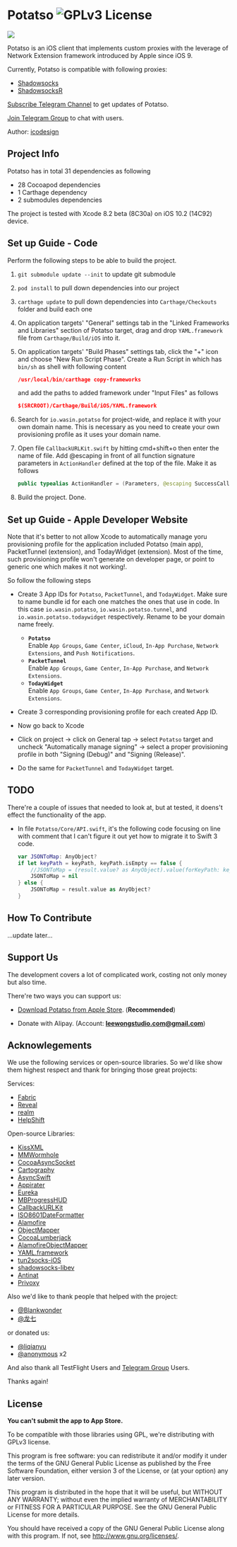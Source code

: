 # Potatso ![GPLv3 License](https://img.shields.io/badge/License-GPLv3-blue.svg)

<a href="https://itunes.apple.com/app/apple-store/id1070901416?pt=2305194&ct=potatso.github&mt=8">![](https://cdn.rawgit.com/shadowsocks/Potatso/master/Download.svg)</a>

Potatso is an iOS client that implements custom proxies with the leverage of Network Extension framework introduced by Apple since iOS 9.

Currently, Potatso is compatible with following proxies:

- [Shadowsocks](https://shadowsocks.org)
- [ShadowsocksR](https://github.com/breakwa11/shadowsocks-rss)

[Subscribe Telegram Channel](https://telegram.me/potatso) to get updates of Potatso. 

[Join Telegram Group](https://telegram.me/joinchat/BT0c4z49OGNZXwl9VsO0uQ) to chat with users.

Author: [icodesign](https://twitter.com/icodesign_me)

## Project Info

Potatso has in total 31 dependencies as following

* 28 Cocoapod dependencies
* 1 Carthage dependency
* 2 submodules dependencies

The project is tested with Xcode 8.2 beta (8C30a) on iOS 10.2 (14C92) device.

## Set up Guide - Code

Perform the following steps to be able to build the project.

1. `git submodule update --init` to update git submodule
2. `pod install` to pull down dependencies into our project
3. `carthage update` to pull down dependencies into `Carthage/Checkouts` folder and build each one
4. On application targets' "General" settings tab in the "Linked Frameworks and Libraries" section of Potatso target, drag and drop `YAML.framework` file from `Carthage/Build/iOS` into it.
5. On application targets' "Build Phases" settings tab, click the "+" icon and choose "New Run Script Phase". Create a Run Script in which has `bin/sh` as shell with following content  
     
   ```json
   /usr/local/bin/carthage copy-frameworks  
   ```
     
   and add the paths to added framework under "Input Files" as follows  
     
   ```json
   $(SRCROOT)/Carthage/Build/iOS/YAML.framework  
   ```
   
6. Search for `io.wasin.potatso` for project-wide, and replace it with your own domain name. This is necessary as you need to create your own provisioning profile as it uses your domain name.
7. Open file `CallbackURLKit.swift` by hitting cmd+shift+o then enter the name of file. Add @escaping in front of all function signature parameters in `ActionHandler` defined at the top of the file. Make it as follows  
     
   ```swift
   public typealias ActionHandler = (Parameters, @escaping SuccessCallback, @escaping FailureCallback, @escaping CancelCallback) -> Void  
   ```  
8. Build the project. Done.

## Set up Guide - Apple Developer Website

Note that it's better to not allow Xcode to automatically manage yoru provisioning profile for the application included Potatso (main app), PacketTunnel (extension), and TodayWidget (extension). Most of the time, such provisioning profile won't generate on developer page, or point to generic one which makes it not working!.

So follow the following steps

* Create 3 App IDs for `Potatso`, `PacketTunnel`, and `TodayWidget`. Make sure to name bundle id for each one matches the ones that use in code. In this case `io.wasin.potatso`, `io.wasin.potatso.tunnel`, and `io.wasin.potatso.todaywidget` respectively. Rename to be your domain name freely.
   * **`Potatso`**  
      Enable `App Groups`, `Game Center`, `iCloud`, `In-App Purchase`, `Network Extensions`, and `Push Notifications`.
   * **`PacketTunnel`**  
      Enable `App Groups`, `Game Center`, `In-App Purchase`, and `Network Extensions`.
   * **`TodayWidget`**  
      Enable `App Groups`, `Game Center`, `In-App Purchase`, and `Network Extensions`.

* Create 3 corresponding provisioning profile for each created App ID.
* Now go back to Xcode
* Click on project -> click on General tap -> select `Potatso` target and uncheck "Automatically manage signing" -> select a proper provisioning profile in both "Signing (Debug)" and "Signing (Release)".
* Do the same for `PacketTunnel` and `TodayWidget` target.

## TODO

There're a couple of issues that needed to look at, but at tested, it doens't effect the functionality of the app.

* In file `Potatso/Core/API.swift`, it's the following code focusing on line with comment that I can't figure it out yet how to migrate it to Swift 3 code.  

   ```swift
   var JSONToMap: AnyObject?
   if let keyPath = keyPath, keyPath.isEmpty == false {
       //JSONToMap = (result.value? as AnyObject).value(forKeyPath: keyPath)
       JSONToMap = nil
   } else {
       JSONToMap = result.value as AnyObject?
   }
   ```
   
## How To Contribute

...update later...

## Support Us

The development covers a lot of complicated work, costing not only money but also time.

There're two ways you can support us:

- [Download Potatso from Apple Store](https://itunes.apple.com/app/apple-store/id1070901416?pt=2305194&ct=potatso.github&mt=8). (**Recommended**) 

- Donate with Alipay. (Account: **leewongstudio.com@gmail.com**)

## Acknowlegements

We use the following services or open-source libraries. So we'd like show them highest respect and thank for bringing those great projects:

Services:

- [Fabric](https://get.fabric.io/)
- [Reveal](http://revealapp.com/)
- [realm](https://realm.io/)
- [HelpShift](https://www.helpshift.com)

Open-source Libraries:

- [KissXML](https://github.com/robbiehanson/KissXML)
- [MMWormhole](https://github.com/mutualmobile/MMWormhole)
- [CocoaAsyncSocket](https://github.com/robbiehanson/CocoaAsyncSocket)
- [Cartography](https://github.com/robb/Cartography)
- [AsyncSwift](https://github.com/duemunk/Async)
- [Appirater](https://github.com/arashpayan/appirater)
- [Eureka](https://github.com/xmartlabs/Eureka)
- [MBProgressHUD](https://github.com/matej/MBProgressHUD)
- [CallbackURLKit](https://github.com/phimage/CallbackURLKit)
- [ISO8601DateFormatter](https://github.com/boredzo/iso-8601-date-formatter)
- [Alamofire](https://github.com/Alamofire/Alamofire)
- [ObjectMapper](https://github.com/Hearst-DD/ObjectMapper)
- [CocoaLumberjack](https://github.com/CocoaLumberjack/CocoaLumberjack)
- [AlamofireObjectMapper](https://github.com/tristanhimmelman/AlamofireObjectMapper)
- [YAML.framework](https://github.com/mirek/YAML.framework)
- [tun2socks-iOS](https://github.com/shadowsocks/tun2socks-iOS)
- [shadowsocks-libev](https://github.com/shadowsocks/shadowsocks-libev)
- [Antinat](http://antinat.sourceforge.net/)
- [Privoxy](https://www.privoxy.org/)

Also we'd like to thank people that helped with the project:

- [@Blankwonder](https://twitter.com/Blankwonder)
- [@龙七](#)

or donated us:
- [@liqianyu](https://twitter.com/liqianyu)
- [@anonymous](#) x2

And also thank all TestFlight Users and [Telegram Group](https://telegram.me/joinchat/BT0c4z49OGNZXwl9VsO0uQ) Users.


Thanks again!

## License

**You can't submit the app to App Store.**

To be compatible with those libraries using GPL, we're distributing with GPLv3 license.

This program is free software: you can redistribute it and/or modify it under the terms of the GNU General Public License as published by the Free Software Foundation, either version 3 of the License, or (at your option) any later version.

This program is distributed in the hope that it will be useful, but WITHOUT ANY WARRANTY; without even the implied warranty of MERCHANTABILITY or FITNESS FOR A PARTICULAR PURPOSE. See the GNU General Public License for more details.

You should have received a copy of the GNU General Public License along with this program. If not, see http://www.gnu.org/licenses/.


